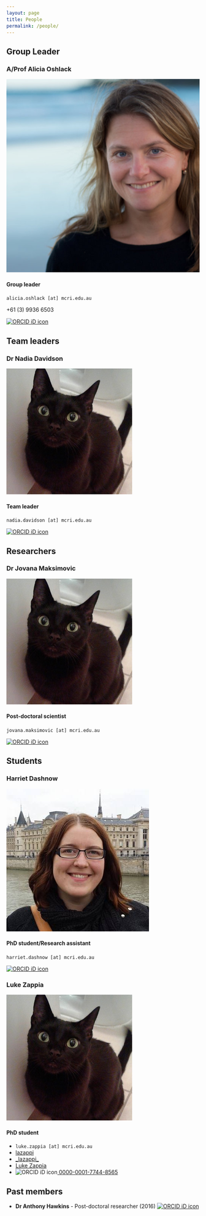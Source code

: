 ```yaml
---
layout: page
title: People
permalink: /people/
---
```


## Group Leader

### A/Prof Alicia Oshlack

<div class="headshot"><img src="/images/AliciaOshlack.jpg"/></div>

#### Group leader

<i class="fas fa-envelope fa-lg"></i>`alicia.oshlack [at] mcri.edu.au`

<i class="fas fa-phone fa-lg"></i>+61 (3) 9936 6503

<a href="https://github.com/Oshlack"><i class="fab fa-github fa-2x"></i></a>
<a href="https://twitter.com/AliciaOshlack"><i class="fab fa-twitter fa-2x"></i></a>
<a href="https://scholar.google.com.au/citations?hl=en&user=AvhPV40AAAAJ&view_op=list_works&sortby=pubdate"><i class="fas fa-graduation-cap fa-2x"></i></a>
<a itemprop="sameAs" href="https://orcid.org/0000-0001-9788-5690" target="orcid.widget" rel="noopener noreferrer"><img src="https://orcid.org/sites/default/files/images/orcid_32x32.png" style="width:1.5em" alt="ORCID iD icon"></a>

## Team leaders

### Dr Nadia Davidson

<div class="headshot"><img src="/images/cat.jpg"/></div>

#### Team leader

<i class="fas fa-envelope fa-lg"></i>`nadia.davidson [at] mcri.edu.au`

<a href="https://github.com/nadiadavidson"><i class="fab fa-github fa-2x"></i></a>
<a href="https://twitter.com/nadia_davidson"><i class="fab fa-twitter fa-2x"></i></a>
<a href="https://scholar.google.com.au/citations?hl=en&user=yqdRNz8AAAAJ&view_op=list_works&sortby=pubdate"><i class="fas fa-graduation-cap fa-2x"></i></a>
<a itemprop="sameAs" href="https://orcid.org/0000-0002-8461-7467" target="orcid.widget" rel="noopener noreferrer"><img src="https://orcid.org/sites/default/files/images/orcid_32x32.png" style="width:1.5em" alt="ORCID iD icon"></a>

## Researchers

### Dr Jovana Maksimovic

<div class="headshot"><img src="/images/cat.jpg"/></div>

#### Post-doctoral scientist

<i class="fas fa-envelope fa-lg"></i>`jovana.maksimovic [at] mcri.edu.au`

<a href="https://github.com/JovMaksimovic"><i class="fab fa-github fa-2x"></i></a>
<a href="https://twitter.com/JovMaksimovic"><i class="fab fa-twitter fa-2x"></i></a>
<a href="https://scholar.google.com.au/citations?hl=en&user=j5JT3hkAAAAJ&view_op=list_works&sortby=pubdate"><i class="fas fa-graduation-cap fa-2x"></i></a>
<a itemprop="sameAs" href="https://orcid.org/0000-0002-9458-3061" target="orcid.widget" rel="noopener noreferrer"><img src="https://orcid.org/sites/default/files/images/orcid_32x32.png" style="width:1.5em" alt="ORCID iD icon"></a>

## Students

### Harriet Dashnow

<div class="headshot"><img src="/images/HarrietDashnow.jpg"/></div>

#### PhD student/Research assistant

<i class="fas fa-envelope fa-lg"></i>`harriet.dashnow [at] mcri.edu.au`

<a href="https://github.com/hdashnow"><i class="fab fa-github fa-2x"></i></a>
<a href="https://twitter.com/hdashnow"><i class="fab fa-twitter fa-2x"></i></a>
<a href="https://scholar.google.com.au/citations?hl=en&user=4Y3m53gAAAAJ&view_op=list_works&sortby=pubdate"><i class="fas fa-graduation-cap fa-2x"></i></a>
<a itemprop="sameAs" href="https://orcid.org/0000-0001-8433-6270" target="orcid.widget" rel="noopener noreferrer"><img src="https://orcid.org/sites/default/files/images/orcid_32x32.png" style="width:1.5em" alt="ORCID iD icon"></a>

### Luke Zappia

<div class="headshot"><img src="/images/cat.jpg"/></div>

#### PhD student

* <i class="fas fa-envelope fa-lg"></i>  `luke.zappia [at] mcri.edu.au`
* <i class="fab fa-github fa-lg"></i><a href="https://github.com/lazappi">  lazappi</a>
* <i class="fab fa-twitter fa-lg"></i><a href="https://twitter.com/_lazappi_">  \_lazappi\_</a>
* <i class="fas fa-graduation-cap fa-lg"></i><a href="https://scholar.google.com.au/citations?hl=en&user=F_LxcIoAAAAJ&view_op=list_works&sortby=pubdate">  Luke Zappia</a>
* <img src="https://orcid.org/sites/default/files/images/orcid_32x32.png" style="width:1.5em" alt="ORCID iD icon"><a itemprop="sameAs" href="https://orcid.org/0000-0001-7744-8565" target="orcid.widget" rel="noopener noreferrer">  0000-0001-7744-8565</a>

## Past members

* **Dr Anthony Hawkins** - Post-doctoral researcher (2016)
  <a href="https://github.com/Quarkins"><i class="fab fa-github"></i></a>
  <a href="https://twitter.com/adkhawkins"><i class="fab fa-twitter"></i></a>
  <a href=""><i class="fas fa-graduation-cap"></i></a>
  <a itemprop="sameAs" href="" target="orcid.widget" rel="noopener noreferrer"><img src="https://orcid.org/sites/default/files/images/orcid_16x16.png" style="width:1em" alt="ORCID iD icon"></a>

<!--
### Dr Nadia Davidson
* Role: Research Officer
* Email: nadia.davidson [at] mcri.edu.au

### Dr Jovana Maksimovic
* Role: Postdoctoral scientist
* Email: jovana.maksimovic [at] mcri.edu.au

### Dr Katrina Bell
* Role: Senior Bioinformatics Researcher
* Email: katrina.bell [at] mcri.edu.au

### Dr Belinda Phipson
* Role: Post-doctoral Researcher
* Email: belinda.phipson [at] mcri.edu.au

### Dr Simon Sadedin
* Role: Post-doctoral Researcher
* Email: simon.sadedin [at] mcri.edu.au

### Dr Rebecca Evans
* Role: Research Assistant
* Email: rebecca.evans [at] mcri.edu.au

### Harriet Dashnow
* Role: PhD Student/Research Assistant
* Email: harriet.dashnow [at] mcri.edu.au

### Luke Zappia
* Role: PhD Student
* Email: luke.zappia [at] mcri.edu.au

### Breon Schmidt
* Role: Masters Student
* Email: breon.schmidt [at] mcri.edu.au

### Andrew Lonsdale
* Role: Research Assistant
* Email: andrew.lonsdale [at] mcri.edu.au

### Marek Cmero
* Role: Post-doctoral Researcher
* Email: marek.cmero [at] mcri.edu.au

## Past Group Members

### Dr Christoffer Flensburg
* Role: Post-Doctoral Researcher

### Dr Haroon Naeem
* Role: Post-Doctoral Researcher

### Michael McLellan
* Role: Masters Student

### Dr Anthony Hawkins
 * Role: Post-doctoral Researcher
 -->